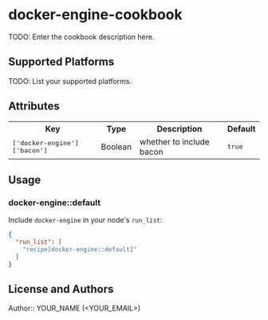 # docker-engine-cookbook

TODO: Enter the cookbook description here.

## Supported Platforms

TODO: List your supported platforms.

## Attributes

<table>
  <tr>
    <th>Key</th>
    <th>Type</th>
    <th>Description</th>
    <th>Default</th>
  </tr>
  <tr>
    <td><tt>['docker-engine']['bacon']</tt></td>
    <td>Boolean</td>
    <td>whether to include bacon</td>
    <td><tt>true</tt></td>
  </tr>
</table>

## Usage

### docker-engine::default

Include `docker-engine` in your node's `run_list`:

```json
{
  "run_list": [
    "recipe[docker-engine::default]"
  ]
}
```

## License and Authors

Author:: YOUR_NAME (<YOUR_EMAIL>)
